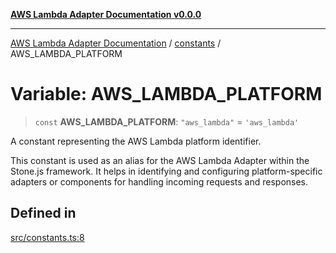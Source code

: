 [**AWS Lambda Adapter Documentation v0.0.0**](../../README.md)

***

[AWS Lambda Adapter Documentation](../../modules.md) / [constants](../README.md) / AWS\_LAMBDA\_PLATFORM

# Variable: AWS\_LAMBDA\_PLATFORM

> `const` **AWS\_LAMBDA\_PLATFORM**: `"aws_lambda"` = `'aws_lambda'`

A constant representing the AWS Lambda platform identifier.

This constant is used as an alias for the AWS Lambda Adapter within the Stone.js framework.
It helps in identifying and configuring platform-specific adapters or components for handling
incoming requests and responses.

## Defined in

[src/constants.ts:8](https://github.com/stonemjs/aws-lambda-adapter/blob/f00bc5adf35a7d817c9d8d34c42561c4c82e758d/src/constants.ts#L8)

